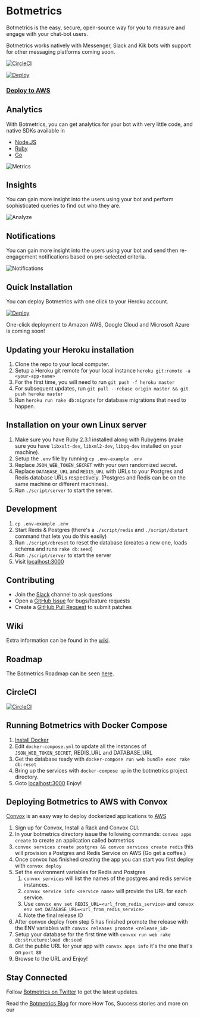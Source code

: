 # Botmetrics

Botmetrics is the easy, secure, open-source way for you to measure and
engage with your chat-bot users.

Botmetrics works natively with Messenger, Slack and Kik bots with
support for other messaging platforms coming soon.

[![CircleCI](https://circleci.com/gh/botmetrics/botmetrics/tree/master.svg?style=svg)](https://circleci.com/gh/botmetrics/botmetrics/tree/master)

[![Deploy](https://www.herokucdn.com/deploy/button.svg)](https://heroku.com/deploy?template=https://github.com/botmetrics/botmetrics)

### [Deploy to AWS](#deploying-botmetrics-to-aws-with-convox)

## Analytics

With Botmetrics, you can get analytics for your bot with very little
code, and native SDKs available in

* [Node.JS](https://github.com/botmetrics/botmetrics.js)
* [Ruby](https://github.com/botmetrics/botmetrics-rb)
* [Go](https://github.com/botmetrics/go-botmetrics)

![Metrics](https://github.com/botmetrics/botmetrics/raw/master/app/assets/images/homepage/metrics.png)

## Insights

You can gain more insight into the users using your bot and perform
sophisticated queries to find out who they are.

![Analyze](https://github.com/botmetrics/botmetrics/raw/master/app/assets/images/homepage/analyze.png)

## Notifications

You can gain more insight into the users using your bot and send then
re-engagement notifications based on pre-selected criteria.

![Notifications](https://github.com/botmetrics/botmetrics/raw/master/app/assets/images/homepage/notifications.png)

## Quick Installation

You can deploy Botmetrics with one click to your Heroku account.

[![Deploy](https://www.herokucdn.com/deploy/button.svg)](https://heroku.com/deploy?template=https://github.com/botmetrics/botmetrics)

One-click deployment to Amazon AWS, Google Cloud and Microsoft Azure is
coming soon!

## Updating your Heroku installation

1. Clone the repo to your local computer.
2. Setup a Heroku git remote for your local instance `heroku git:remote -a <your-app-name>`
3. For the first time, you will need to run `git push -f heroku master`
4. For subsequent updates, run `git pull --rebase origin master && git push heroku master`
5. Run `heroku run rake db:migrate` for database migrations that need to
   happen.

## Installation on your own Linux server

1. Make sure you have Ruby 2.3.1 installed along with Rubygems (make
   sure you have `libxslt-dev`, `libxml2-dev`, `libpq-dev` installed on
your machine).
2. Setup the `.env` file by running `cp .env-example .env`
3. Replace `JSON_WEB_TOKEN_SECRET` with your own randomized secret.
4. Replace `DATABASE_URL` and `REDIS_URL` with URLs to your Postgres and Redis database URLs respectively. (Postgres and Redis can be on the same machine or different machines).
5. Run `./script/server` to start the server.

## Development

1. `cp .env-example .env`
2. Start Redis & Postgres (there's a `./script/redis` and
   `./script/dbstart` command that lets you do this easily)
3. Run `./script/dbreset` to reset the database (creates a new one,
   loads schema and runs `rake db:seed`)
4. Run `./script/server` to start the server
5. Visit [localhost:3000](http://localhost:3000)

## Contributing

* Join the [Slack](https://slack.getbotmetrics.com) channel to ask questions
* Open a [GitHub Issue](https://github.com/botmetrics/botmetrics/issues/new) for bugs/feature requests
* Create a [GitHub Pull Request](https://help.github.com/articles/using-pull-requests/) to submit patches

## Wiki

Extra information can be found in the [wiki](https://github.com/botmetrics/botmetrics/wiki).

## Roadmap

The Botmetrics Roadmap can be seen
[here](https://github.com/botmetrics/botmetrics/projects/1).

## CircleCI

[![CircleCI](https://circleci.com/gh/botmetrics/botmetrics/tree/master.svg?style=svg)](https://circleci.com/gh/botmetrics/botmetrics/tree/master)

## Running Botmetrics with Docker Compose

1. [Install Docker](https://www.docker.com/products/overview#/install_the_platform/?utm_source=getbotmetrics.com&utm_campaign=github_docker)
2. Edit `docker-compose.yml` to update all the instances of  `JSON_WEB_TOKEN_SECRET`, REDIS_URL and DATABASE_URL
3. Get the database ready with `docker-compose run web bundle exec rake db:reset`
4. Bring up the services with `docker-compose up` in the botmetrics project directory.
5. Goto [localhost:3000](http://localhost:3000) Enjoy!

## Deploying Botmetrics to AWS with Convox

[Convox](https://www.convox.com) is an easy way to deploy dockerized applications to [AWS](http://www.aws.com)

1. Sign up for Convox, Install a Rack and Convox CLI.
2. In your botmetrics directory issue the following commands:
   `convox apps create` to create an application called botmetrics
3. `convox services create postgres && convox services create redis` this will provision a Postgres and Redis Service on AWS (Go get a coffee.)
4. Once convox has finished creating the app you can start you first deploy with `convox deploy`
5. Set the environment variables for Redis and Postgres
   1. `convox services` will list the names of the postgres and redis service instances.
   2. `convox service info <service name>` will provide the URL for each service.
   3. Use `convox env set REDIS_URL=<url_from_redis_service>` and `convox env set DATABASE_URL=<url_from_redis_service>`
   4. Note the final release ID
6. After convox deploy from step 5 has finished promote the release with the ENV variables with `convox releases promote <release_id>`
7. Setup your database for the first time with `convox run web rake db:structure:load db:seed`
8. Get the public URL for your app with `convox apps info` it's the one that's on `port 80`
9. Browse to the URL and Enjoy!

## Stay Connected

Follow [Botmetrics on Twitter](https://www.twitter.com/getbotmetrics/?utm_source=github&utm_campaign=repo&utm_keyword=botmetrics_repo) to get the latest updates.

Read the [Botmetrics Blog](http://blog.getbotmetrics.com/?utm_source=github&utm_campaign=repo&utm_keyword=botmetrics_repo) for more How Tos, Success stories and more on our
